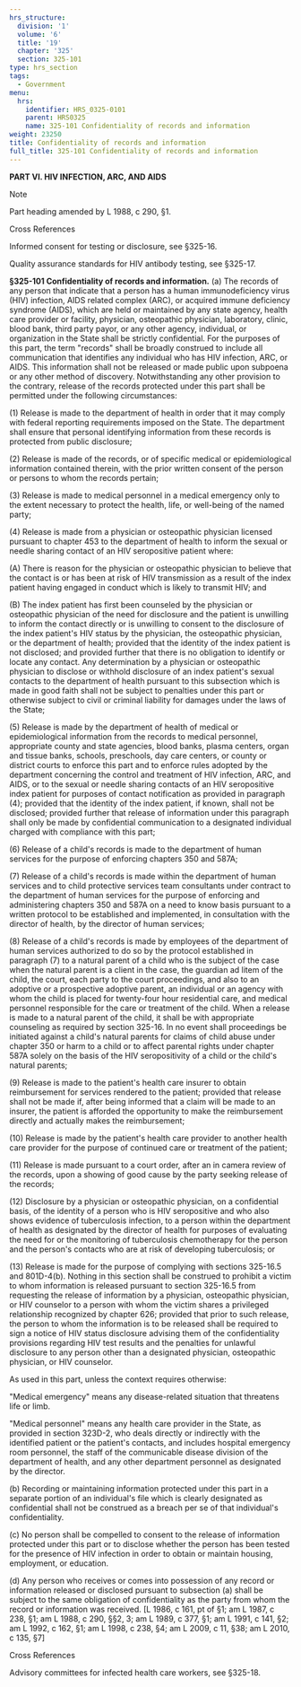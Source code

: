 ```yaml
---
hrs_structure:
  division: '1'
  volume: '6'
  title: '19'
  chapter: '325'
  section: 325-101
type: hrs_section
tags:
  - Government
menu:
  hrs:
    identifier: HRS_0325-0101
    parent: HRS0325
    name: 325-101 Confidentiality of records and information
weight: 23250
title: Confidentiality of records and information
full_title: 325-101 Confidentiality of records and information
---
```

**PART VI. HIV INFECTION, ARC, AND AIDS**

Note

Part heading amended by L 1988, c 290, §1.

Cross References

Informed consent for testing or disclosure, see §325-16.

Quality assurance standards for HIV antibody testing, see §325-17.

**§325-101 Confidentiality of records and information.** (a) The records of any person that indicate that a person has a human immunodeficiency virus (HIV) infection, AIDS related complex (ARC), or acquired immune deficiency syndrome (AIDS), which are held or maintained by any state agency, health care provider or facility, physician, osteopathic physician, laboratory, clinic, blood bank, third party payor, or any other agency, individual, or organization in the State shall be strictly confidential. For the purposes of this part, the term "records" shall be broadly construed to include all communication that identifies any individual who has HIV infection, ARC, or AIDS. This information shall not be released or made public upon subpoena or any other method of discovery. Notwithstanding any other provision to the contrary, release of the records protected under this part shall be permitted under the following circumstances:

(1) Release is made to the department of health in order that it may comply with federal reporting requirements imposed on the State. The department shall ensure that personal identifying information from these records is protected from public disclosure;

(2) Release is made of the records, or of specific medical or epidemiological information contained therein, with the prior written consent of the person or persons to whom the records pertain;

(3) Release is made to medical personnel in a medical emergency only to the extent necessary to protect the health, life, or well-being of the named party;

(4) Release is made from a physician or osteopathic physician licensed pursuant to chapter 453 to the department of health to inform the sexual or needle sharing contact of an HIV seropositive patient where:

(A) There is reason for the physician or osteopathic physician to believe that the contact is or has been at risk of HIV transmission as a result of the index patient having engaged in conduct which is likely to transmit HIV; and

(B) The index patient has first been counseled by the physician or osteopathic physician of the need for disclosure and the patient is unwilling to inform the contact directly or is unwilling to consent to the disclosure of the index patient's HIV status by the physician, the osteopathic physician, or the department of health; provided that the identity of the index patient is not disclosed; and provided further that there is no obligation to identify or locate any contact. Any determination by a physician or osteopathic physician to disclose or withhold disclosure of an index patient's sexual contacts to the department of health pursuant to this subsection which is made in good faith shall not be subject to penalties under this part or otherwise subject to civil or criminal liability for damages under the laws of the State;

(5) Release is made by the department of health of medical or epidemiological information from the records to medical personnel, appropriate county and state agencies, blood banks, plasma centers, organ and tissue banks, schools, preschools, day care centers, or county or district courts to enforce this part and to enforce rules adopted by the department concerning the control and treatment of HIV infection, ARC, and AIDS, or to the sexual or needle sharing contacts of an HIV seropositive index patient for purposes of contact notification as provided in paragraph (4); provided that the identity of the index patient, if known, shall not be disclosed; provided further that release of information under this paragraph shall only be made by confidential communication to a designated individual charged with compliance with this part;

(6) Release of a child's records is made to the department of human services for the purpose of enforcing chapters 350 and 587A;

(7) Release of a child's records is made within the department of human services and to child protective services team consultants under contract to the department of human services for the purpose of enforcing and administering chapters 350 and 587A on a need to know basis pursuant to a written protocol to be established and implemented, in consultation with the director of health, by the director of human services;

(8) Release of a child's records is made by employees of the department of human services authorized to do so by the protocol established in paragraph (7) to a natural parent of a child who is the subject of the case when the natural parent is a client in the case, the guardian ad litem of the child, the court, each party to the court proceedings, and also to an adoptive or a prospective adoptive parent, an individual or an agency with whom the child is placed for twenty-four hour residential care, and medical personnel responsible for the care or treatment of the child. When a release is made to a natural parent of the child, it shall be with appropriate counseling as required by section 325-16\. In no event shall proceedings be initiated against a child's natural parents for claims of child abuse under chapter 350 or harm to a child or to affect parental rights under chapter 587A solely on the basis of the HIV seropositivity of a child or the child's natural parents;

(9) Release is made to the patient's health care insurer to obtain reimbursement for services rendered to the patient; provided that release shall not be made if, after being informed that a claim will be made to an insurer, the patient is afforded the opportunity to make the reimbursement directly and actually makes the reimbursement;

(10) Release is made by the patient's health care provider to another health care provider for the purpose of continued care or treatment of the patient;

(11) Release is made pursuant to a court order, after an in camera review of the records, upon a showing of good cause by the party seeking release of the records;

(12) Disclosure by a physician or osteopathic physician, on a confidential basis, of the identity of a person who is HIV seropositive and who also shows evidence of tuberculosis infection, to a person within the department of health as designated by the director of health for purposes of evaluating the need for or the monitoring of tuberculosis chemotherapy for the person and the person's contacts who are at risk of developing tuberculosis; or

(13) Release is made for the purpose of complying with sections 325-16.5 and 801D-4(b). Nothing in this section shall be construed to prohibit a victim to whom information is released pursuant to section 325-16.5 from requesting the release of information by a physician, osteopathic physician, or HIV counselor to a person with whom the victim shares a privileged relationship recognized by chapter 626; provided that prior to such release, the person to whom the information is to be released shall be required to sign a notice of HIV status disclosure advising them of the confidentiality provisions regarding HIV test results and the penalties for unlawful disclosure to any person other than a designated physician, osteopathic physician, or HIV counselor.

As used in this part, unless the context requires otherwise:

"Medical emergency" means any disease-related situation that threatens life or limb.

"Medical personnel" means any health care provider in the State, as provided in section 323D-2, who deals directly or indirectly with the identified patient or the patient's contacts, and includes hospital emergency room personnel, the staff of the communicable disease division of the department of health, and any other department personnel as designated by the director.

(b) Recording or maintaining information protected under this part in a separate portion of an individual's file which is clearly designated as confidential shall not be construed as a breach per se of that individual's confidentiality.

(c) No person shall be compelled to consent to the release of information protected under this part or to disclose whether the person has been tested for the presence of HIV infection in order to obtain or maintain housing, employment, or education.

(d) Any person who receives or comes into possession of any record or information released or disclosed pursuant to subsection (a) shall be subject to the same obligation of confidentiality as the party from whom the record or information was received. [L 1986, c 161, pt of §1; am L 1987, c 238, §1; am L 1988, c 290, §§2, 3; am L 1989, c 377, §1; am L 1991, c 141, §2; am L 1992, c 162, §1; am L 1998, c 238, §4; am L 2009, c 11, §38; am L 2010, c 135, §7]

Cross References

Advisory committees for infected health care workers, see §325-18.